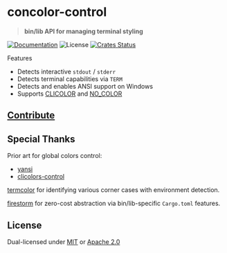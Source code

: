 # concolor-control

> **bin/lib API for managing terminal styling**

[![Documentation](https://img.shields.io/badge/docs-master-blue.svg)][Documentation]
![License](https://img.shields.io/crates/l/conclor-query.svg)
[![Crates Status](https://img.shields.io/crates/v/concolor-query.svg)](https://crates.io/crates/concolor-query)

Features
- Detects interactive `stdout` / `stderr`
- Detects terminal capabilities via `TERM`
- Detects and enables ANSI support on Windows
- Supports [CLICOLOR] and [NO_COLOR]

## [Contribute](../../CONTRIBUTING.md)

## Special Thanks

Prior art for global colors control:

- [yansi](https://crates.io/crates/yansi)
- [clicolors-control](https://crates.io/crates/clicolors-control)

[termcolor](https://crates.io/crates/termcolor) for identifying various corner cases with environment detection.

[firestorm](https://crates.io/crates/firestorm) for zero-cost abstraction via bin/lib-specific `Cargo.toml` features.

## License

Dual-licensed under [MIT](../../LICENSE-MIT) or [Apache 2.0](../../LICENSE-APACHE)

[Documentation]: https://docs.rs/concolor-query
[CLICOLOR]: https://bixense.com/clicolors/
[NO_COLOR]: https://no-color.org/
